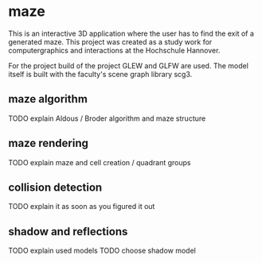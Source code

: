 # maze

This is an interactive 3D application where the user has to find the 
exit of a generated maze. This project was created as a study work 
for computergraphics and interactions at the Hochschule Hannover.

For the project build of the project GLEW and GLFW are used. The
model itself is built with the faculty's scene graph library
scg3.

## maze algorithm

TODO explain Aldous / Broder algorithm and maze structure

## maze rendering

TODO explain maze and cell creation / quadrant groups

## collision detection

TODO explain it as soon as you figured it out

## shadow and reflections

TODO explain used models
TODO choose shadow model
